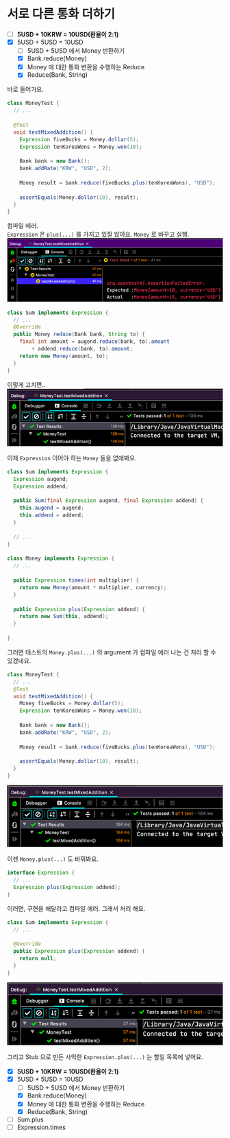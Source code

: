 # 서로 다른 통화 더하기

- [ ] **5USD + 10KRW = 10USD(환율이 2:1)**   
- [X] 5USD + 5USD = 10USD  
  - [ ] 5USD + 5USD 에서 Money 반환하기  
  - [X] Bank.reduce(Money)
  - [X] Money 에 대한 통화 변환을 수행하는 Reduce
  - [X] Reduce(Bank, String)      

바로 들어가요.
```java
class MoneyTest {
  // ...

  @Test
  void testMixedAddition() {
    Expression fiveBucks = Money.dollar(5);
    Expression tenKoreaWons = Money.won(10);
    
    Bank bank = new Bank();
    bank.addRate("KRW", "USD", 2);
    
    Money result = bank.reduce(fiveBucks.plus(tenKoreaWons), "USD");
    
    assertEquals(Money.dollar(10), result);
  }
}
```
컴파일 에러.  
`Expression` 은 `plus(...)` 를 가지고 있질 않아요. `Money` 로 바꾸고 실행.  
![](IMG001.png)  

```java
class Sum implements Expression {
  // ...
  @Override
  public Money reduce(Bank bank, String to) {
    final int amount = augend.reduce(bank, to).amount
        + addend.reduce(bank, to).amount;
    return new Money(amount, to);
  }
}
```
이렇게 고치면..  
![](IMG002.png)  

이제 `Expression` 이어야 하는 `Money` 들을 없애봐요.

```java
class Sum implements Expression {
  Expression augend;
  Expression addend;
  
  public Sum(final Expression augend, final Expression addend) {
    this.augend = augend;
    this.addend = addend;
  }

  // ...
}

class Money implements Expression {
  // ...

  public Expression times(int multiplier) {
    return new Money(amount * multiplier, currency);
  }

  public Expression plus(Expression addend) {
    return new Sum(this, addend);
  }

}
```
그러면 테스트의 `Money.plus(...)` 의 argument 가 컴파일 에러 나는 건 처리 할 수 있겠네요.
```java
class MoneyTest {
  // ...
  @Test
  void testMixedAddition() {
    Money fiveBucks = Money.dollar(5);
    Expression tenKoreaWons = Money.won(10);
    
    Bank bank = new Bank();
    bank.addRate("KRW", "USD", 2);
    
    Money result = bank.reduce(fiveBucks.plus(tenKoreaWons), "USD");
    
    assertEquals(Money.dollar(10), result);
  }
}
```
![](IMG003.png)  

이젠 `Money.plus(...)` 도 바꿔봐요.
```java
interface Expression {
  // ...
  Expression plus(Expression addend);
}
```
이러면, 구현을 해달라고 컴파일 에러. 그래서 처리 해요.
```java
class Sum implements Expression {
  // ...

  @Override
  public Expression plus(Expression addend) {
    return null;
  }
}
```
![](IMG004.png)  

그리고 Stub 으로 만든 사악한 `Expression.plus(...)` 는 할일 목록에 넣어요.

- [X] **5USD + 10KRW = 10USD(환율이 2:1)**
- [X] 5USD + 5USD = 10USD  
  - [ ] 5USD + 5USD 에서 Money 반환하기  
  - [X] Bank.reduce(Money)
  - [X] Money 에 대한 통화 변환을 수행하는 Reduce
  - [X] Reduce(Bank, String)  
- [ ] Sum.plus   
- [ ] Expression.times   
